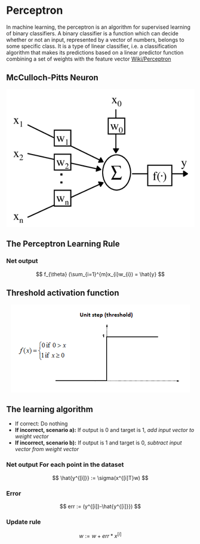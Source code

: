 # Perceptron

In machine learning, the perceptron is an algorithm for supervised learning of binary classifiers. A binary classifier is a function which can decide whether or not an input, represented by a vector of numbers, belongs to some specific class. It is a type of linear classifier, i.e. a classification algorithm that makes its predictions based on a linear predictor function combining a set of weights with the feature vector [Wiki/Perceptron](https://www.wikiwand.com/en/Perceptron)

## McCulloch-Pitts Neuron
<p align="center">
  <img src="images/The-McCulloch-Pitts-Neuron.png" />
</p>

## The Perceptron Learning Rule
### Net output
$$
f_{\theta} (\sum_{i=1}^{m}x_{i}w_{i}) = \hat{y}
$$

## Threshold activation function
<p align="center">
  <img src="images/ANN_Unit_step.png" />
</p>

## The learning algorithm
* If correct: Do nothing
* **If incorrect, scenario a):** If output is 0 and target is 1, *add input vector to weight vector*
* **If incorrect, scenario b):** If output is 1 and target is 0, *subtract input vector from weight vector*


### Net output For each point in the dataset
$$
\hat{y^{[i]}} := \sigma(x^{[i]T}w)
$$
### Error
$$
err := (y^{[i]}-\hat{y^{[i]}})
$$

### Update rule
$$
w:=w+err*x^{[i]}
$$
